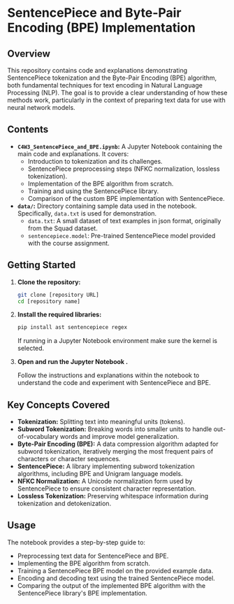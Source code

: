 # SentencePiece and Byte-Pair Encoding (BPE) Implementation

## Overview

This repository contains code and explanations demonstrating SentencePiece tokenization and the Byte-Pair Encoding (BPE) algorithm, both fundamental techniques for text encoding in Natural Language Processing (NLP).  The goal is to provide a clear understanding of how these methods work, particularly in the context of preparing text data for use with neural network models.

## Contents

*   **`C4W3_SentencePiece_and_BPE.ipynb`:** A Jupyter Notebook containing the main code and explanations.  It covers:
    *   Introduction to tokenization and its challenges.
    *   SentencePiece preprocessing steps (NFKC normalization, lossless tokenization).
    *   Implementation of the BPE algorithm from scratch.
    *   Training and using the SentencePiece library.
    *   Comparison of the custom BPE implementation with SentencePiece.
*   **`data/`:** Directory containing sample data used in the notebook.  Specifically, `data.txt` is used for demonstration.
    *   `data.txt`: A small dataset of text examples in json format, originally from the Squad dataset.
    *   `sentencepiece.model`: Pre-trained SentencePiece model provided with the course assignment.

## Getting Started

1.  **Clone the repository:**

    ```bash
    git clone [repository URL]
    cd [repository name]
    ```

2.  **Install the required libraries:**

    ```bash
    pip install ast sentencepiece regex
    ```
    If running in a Jupyter Notebook environment make sure the kernel is selected.

3.  **Open and run the Jupyter Notebook .**

    Follow the instructions and explanations within the notebook to understand the code and experiment with SentencePiece and BPE.

## Key Concepts Covered

*   **Tokenization:** Splitting text into meaningful units (tokens).
*   **Subword Tokenization:**  Breaking words into smaller units to handle out-of-vocabulary words and improve model generalization.
*   **Byte-Pair Encoding (BPE):**  A data compression algorithm adapted for subword tokenization, iteratively merging the most frequent pairs of characters or character sequences.
*   **SentencePiece:** A library implementing subword tokenization algorithms, including BPE and Unigram language models.
*   **NFKC Normalization:**  A Unicode normalization form used by SentencePiece to ensure consistent character representation.
*   **Lossless Tokenization:** Preserving whitespace information during tokenization and detokenization.

## Usage

The notebook provides a step-by-step guide to:

*   Preprocessing text data for SentencePiece and BPE.
*   Implementing the BPE algorithm from scratch.
*   Training a SentencePiece BPE model on the provided example data.
*   Encoding and decoding text using the trained SentencePiece model.
*   Comparing the output of the implemented BPE algorithm with the SentencePiece library's BPE implementation.
